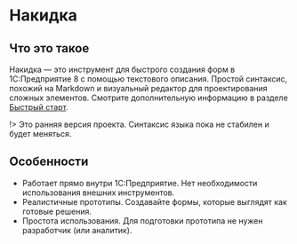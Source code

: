 # Накидка

## Что это такое

Накидка — это инструмент для быстрого создания форм в 1С:Предприятие 8 с помощью текстового описания. Простой синтаксис, похожий на Markdown и визуальный редактор для проектирования сложных элементов.
Смотрите дополнительную информацию в разделе [Быстрый старт](БыстрыйСтарт.md).

!> Это ранняя версия проекта. Синтаксис языка пока не стабилен и будет меняться.

## Особенности
- Работает прямо внутри 1С:Предприятие. Нет необходимости использования внешних инструментов.
- Реалистичные прототипы. Создавайте формы, которые выглядят как готовые решения.
- Простота использования. Для подготовки прототипа не нужен разработчик (или аналитик).
